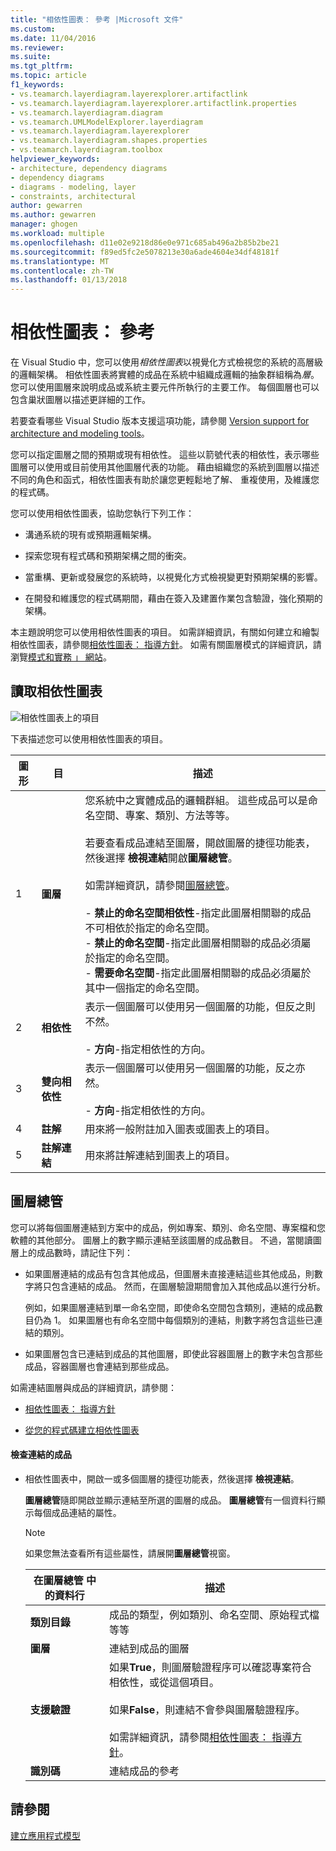 ```yaml
---
title: "相依性圖表： 參考 |Microsoft 文件"
ms.custom: 
ms.date: 11/04/2016
ms.reviewer: 
ms.suite: 
ms.tgt_pltfrm: 
ms.topic: article
f1_keywords:
- vs.teamarch.layerdiagram.layerexplorer.artifactlink
- vs.teamarch.layerdiagram.layerexplorer.artifactlink.properties
- vs.teamarch.layerdiagram.diagram
- vs.teamarch.UMLModelExplorer.layerdiagram
- vs.teamarch.layerdiagram.layerexplorer
- vs.teamarch.layerdiagram.shapes.properties
- vs.teamarch.layerdiagram.toolbox
helpviewer_keywords:
- architecture, dependency diagrams
- dependency diagrams
- diagrams - modeling, layer
- constraints, architectural
author: gewarren
ms.author: gewarren
manager: ghogen
ms.workload: multiple
ms.openlocfilehash: d11e02e9218d86e0e971c685ab496a2b85b2be21
ms.sourcegitcommit: f89ed5fc2e5078213e30a6ade4604e34df48181f
ms.translationtype: MT
ms.contentlocale: zh-TW
ms.lasthandoff: 01/13/2018
---
```

# <a name="dependency-diagrams-reference"></a>相依性圖表： 參考
在 Visual Studio 中，您可以使用*相依性圖表*以視覺化方式檢視您的系統的高層級的邏輯架構。 相依性圖表將實體的成品在系統中組織成邏輯的抽象群組稱為*層*。 您可以使用圖層來說明成品或系統主要元件所執行的主要工作。 每個圖層也可以包含巢狀圖層以描述更詳細的工作。  
  
 若要查看哪些 Visual Studio 版本支援這項功能，請參閱 [Version support for architecture and modeling tools](../modeling/what-s-new-for-design-in-visual-studio.md#VersionSupport)。  
  
 您可以指定圖層之間的預期或現有相依性。 這些以箭號代表的相依性，表示哪些圖層可以使用或目前使用其他圖層代表的功能。 藉由組織您的系統到圖層以描述不同的角色和函式，相依性圖表有助於讓您更輕鬆地了解、 重複使用，及維護您的程式碼。  
  
 您可以使用相依性圖表，協助您執行下列工作：  
  
-   溝通系統的現有或預期邏輯架構。  
  
-   探索您現有程式碼和預期架構之間的衝突。  
  
-   當重構、更新或發展您的系統時，以視覺化方式檢視變更對預期架構的影響。  
  
-   在開發和維護您的程式碼期間，藉由在簽入及建置作業包含驗證，強化預期的架構。  
  
 本主題說明您可以使用相依性圖表的項目。 如需詳細資訊，有關如何建立和繪製相依性圖表，請參閱[相依性圖表： 指導方針](../modeling/layer-diagrams-guidelines.md)。 如需有關圖層模式的詳細資訊，請瀏覽[模式和實務 」 網站](http://go.microsoft.com/fwlink/?LinkId=145794)。  
  
## <a name="reading-dependency-diagrams"></a>讀取相依性圖表  
 ![相依性圖表上的項目](../modeling/media/uml_layerrefreading.png "UML_LayerRefReading")  
  
 下表描述您可以使用相依性圖表的項目。  
  
|**圖形**|**目**|**描述**|  
|---------------|-----------------|---------------------|  
|1|**圖層**|您系統中之實體成品的邏輯群組。 這些成品可以是命名空間、專案、類別、方法等等。<br /><br /> 若要查看成品連結至圖層，開啟圖層的捷徑功能表，然後選擇 **檢視連結**開啟**圖層總管**。<br /><br /> 如需詳細資訊，請參閱[圖層總管](#Explorer)。<br /><br /> -   **禁止的命名空間相依性**-指定此圖層相關聯的成品不可相依於指定的命名空間。<br />-   **禁止的命名空間**-指定此圖層相關聯的成品必須屬於指定的命名空間。<br />-   **需要命名空間**-指定此圖層相關聯的成品必須屬於其中一個指定的命名空間。|  
|2|**相依性**|表示一個圖層可以使用另一個圖層的功能，但反之則不然。<br /><br /> -   **方向**-指定相依性的方向。|  
|3|**雙向相依性**|表示一個圖層可以使用另一個圖層的功能，反之亦然。<br /><br /> -   **方向**-指定相依性的方向。|  
|4|**註解**|用來將一般附註加入圖表或圖表上的項目。|  
|5|**註解連結**|用來將註解連結到圖表上的項目。|  
  
##  <a name="Explorer"></a>圖層總管  
 您可以將每個圖層連結到方案中的成品，例如專案、類別、命名空間、專案檔和您軟體的其他部分。 圖層上的數字顯示連結至該圖層的成品數目。 不過，當閱讀圖層上的成品數時，請記住下列：  
  
-   如果圖層連結的成品有包含其他成品，但圖層未直接連結這些其他成品，則數字將只包含連結的成品。 然而，在圖層驗證期間會加入其他成品以進行分析。  
  
     例如，如果圖層連結到單一命名空間，即使命名空間包含類別，連結的成品數目仍為 1。 如果圖層也有命名空間中每個類別的連結，則數字將包含這些已連結的類別。  
  
-   如果圖層包含已連結到成品的其他圖層，即使此容器圖層上的數字未包含那些成品，容器圖層也會連結到那些成品。  
  
 如需連結圖層與成品的詳細資訊，請參閱：  
  
-   [相依性圖表： 指導方針](../modeling/layer-diagrams-guidelines.md)  
  
-   [從您的程式碼建立相依性圖表](../modeling/create-layer-diagrams-from-your-code.md)  
  
#### <a name="to-examine-the-linked-artifacts"></a>檢查連結的成品  
  
-   相依性圖表中，開啟一或多個圖層的捷徑功能表，然後選擇 **檢視連結**。  
  
     **圖層總管**隨即開啟並顯示連結至所選的圖層的成品。 **圖層總管**有一個資料行顯示每個成品連結的屬性。  
  
    > [!NOTE]
    >  如果您無法查看所有這些屬性，請展開**圖層總管**視窗。  
  
    |**在圖層總管 中的資料行**|**描述**|  
    |----------------------------------|---------------------|  
    |**類別目錄**|成品的類型，例如類別、命名空間、原始程式檔等等|  
    |**圖層**|連結到成品的圖層|  
    |**支援驗證**|如果**True**，則圖層驗證程序可以確認專案符合相依性，或從這個項目。<br /><br /> 如果**False**，則連結不會參與圖層驗證程序。<br /><br /> 如需詳細資訊，請參閱[相依性圖表： 指導方針](../modeling/layer-diagrams-guidelines.md)。|  
    |**識別碼**|連結成品的參考|  
  
## <a name="see-also"></a>請參閱  
 [建立應用程式模型](../modeling/create-models-for-your-app.md)
